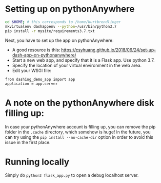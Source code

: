 
Setting up on pythonAnywhere
==================================

```bash
cd $HOME; # this corresponds to /home/kurtbrendlinger
mkvirtualenv dashappenv --python=/usr/bin/python3.7
pip install -r mysite/requirements3.7.txt
```

Next, you have to set up the app on pythonAnywhere:
 - A good resource is this: https://csyhuang.github.io/2018/06/24/set-up-dash-app-on-pythonanywhere/
 - Start a new web app, and specify that it is a Flask app. Use python 3.7.
 - Specify the location of your virtual environment in the web area.
 - Edit your WSGI file:

```
from dashing_demo_app import app
application = app.server
```

A note on the pythonAnywhere disk filling up:
========================
In case your pythonAnywhere account is filling up, you can remove the pip folder in the `.cache` directory, which somehow is huge!
In the future, you can try using the `pip install --no-cache-dir` option in order to avoid this issue in the first place.

Running locally
========================

Simply do `python3 flask_app.py` to open a debug localhost server.
